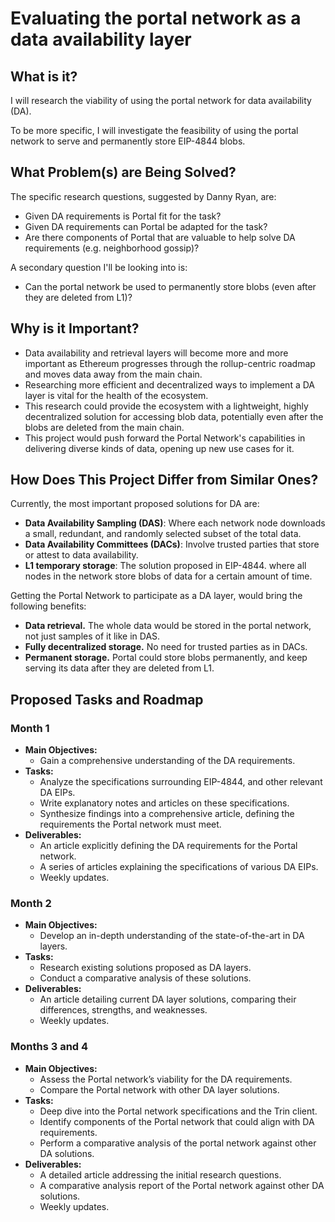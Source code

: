 # Evaluating the portal network as a data availability layer

## What is it?

I will research the viability of using the portal network for data availability (DA).

To be more specific, I will investigate the feasibility of using the portal network to serve and permanently store EIP-4844 blobs.

## What Problem(s) are Being Solved?

The specific research questions, suggested by Danny Ryan, are:

- Given DA requirements is Portal fit for the task?
- Given DA requirements can Portal be adapted for the task?
- Are there components of Portal that are valuable to help solve DA requirements (e.g. neighborhood gossip)?

A secondary question I'll be looking into is:

- Can the portal network be used to permanently store blobs (even after they are deleted from L1)?

## Why is it Important?

- Data availability and retrieval layers will become more and more important as Ethereum progresses through the rollup-centric roadmap and moves data away from the main chain.
- Researching more efficient and decentralized ways to implement a DA layer is vital for the health of the ecosystem.
- This research could provide the ecosystem with a lightweight, highly decentralized solution for accessing blob data, potentially even after the blobs are deleted from the main chain. 
- This project would push forward the Portal Network's capabilities in delivering diverse kinds of data, opening up new use cases for it.

## How Does This Project Differ from Similar Ones?

Currently, the most important proposed solutions for DA are:

- **Data Availability Sampling (DAS)**: Where each network node downloads a small, redundant, and randomly selected subset of the total data.
- **Data Availability Committees (DACs)**: Involve trusted parties that store or attest to data availability. 
- **L1 temporary storage**: The solution proposed in EIP-4844. where all nodes in the network store blobs of data for a certain amount of time.

Getting the Portal Network to participate as a DA layer, would bring the following benefits:

- **Data retrieval.** The whole data would be stored in the portal network, not just samples of it like in DAS.
- **Fully decentralized storage.** No need for trusted parties as in DACs.
- **Permanent storage.** Portal could store blobs permanently, and keep serving its data after they are deleted from L1.

## Proposed Tasks and Roadmap

### Month 1
- **Main Objectives:**
  - Gain a comprehensive understanding of the DA requirements.
- **Tasks:**
  - Analyze the specifications surrounding EIP-4844, and other relevant DA EIPs.
  - Write explanatory notes and articles on these specifications.
  - Synthesize findings into a comprehensive article, defining the requirements the Portal network must meet.
- **Deliverables:**
  - An article explicitly defining the DA requirements for the Portal network.
  - A series of articles explaining the specifications of various DA EIPs.
  - Weekly updates.

### Month 2
- **Main Objectives:**
  - Develop an in-depth understanding of the state-of-the-art in DA layers.
- **Tasks:**
  - Research existing solutions proposed as DA layers.
  - Conduct a comparative analysis of these solutions.
- **Deliverables:**
  - An article detailing current DA layer solutions, comparing their differences, strengths, and weaknesses.
  - Weekly updates.

### Months 3 and 4
- **Main Objectives:**
  - Assess the Portal network’s viability for the DA requirements.
  - Compare the Portal network with other DA layer solutions.
- **Tasks:**
  - Deep dive into the Portal network specifications and the Trin client.
  - Identify components of the Portal network that could align with DA requirements.
  - Perform a comparative analysis of the portal network against other DA solutions.
- **Deliverables:**
  - A detailed article addressing the initial research questions.
  - A comparative analysis report of the Portal network against other DA solutions.
  - Weekly updates.

